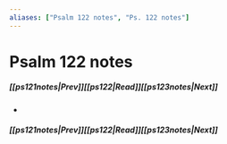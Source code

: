 ```yaml
---
aliases: ["Psalm 122 notes", "Ps. 122 notes"]
---
```

# Psalm 122 notes
##### <span class=arrow-left></span>[[ps121notes|Prev]]<span class=navigation-separator></span>[[ps122|Read]]<span class=navigation-separator></span>[[ps123notes|Next]]<span class=arrow-right></span>
- 
##### <span class=arrow-left></span>[[ps121notes|Prev]]<span class=navigation-separator></span>[[ps122|Read]]<span class=navigation-separator></span>[[ps123notes|Next]]<span class=arrow-right></span>